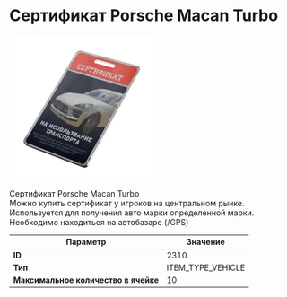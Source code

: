# Сертификат Porsche Macan Turbo

![Item Image](../img/2310.webp?raw=true)

Сертификат Porsche Macan Turbo<br>Можно купить сертификат у игроков на центральном рынке.<br>Используется для получения авто марки определенной марки.<br>Необходимо находиться на автобазаре (/GPS)


| Параметр | Значение |
|----------|----------|
| **ID** | 2310 |
| **Тип** | ITEM_TYPE_VEHICLE |
| **Максимальное количество в ячейке** | 10 |

